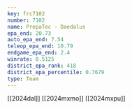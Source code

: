 ```yaml
---
key: frc7102
number: 7102
name: PrepaTec - Daedalus
epa_end: 20.73
auto_epa_end: 7.54
teleop_epa_end: 10.79
endgame_epa_end: 2.4
winrate: 0.5125
district_epa_rank: 418
district_epa_percentile: 0.7679
type: Team
---
```

[[2024dal]]
[[2024mxmo]]
[[2024mxpu]]
